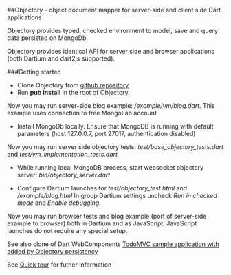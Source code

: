 ##Objectory - object document mapper for server-side and client side Dart applications

Objectory provides typed, checked environment to model, save and query data persisted on MongoDb.

Objectory provides identical API for server side and browser applications (both Dartium and dart2js supported).

###Getting started

- Clone Objectory from [github repository](https://github.com/vadimtsushko/objectory)
- Run **pub install** in the root of Objectory.

Now you may run server-side blog example: */example/vm/blog.dart*. This example uses connection to free MongoLab account 

- Install MongoDb locally. Ensure that MongoDB is running  with default parameters (host 127.0.0.7, port 27017, authentication disabled)

Now you may run server side objectory tests: *test/base_objectory_tests.dart* and *test/vm_implementation_tests.dart*

- While running local MongoDB process, start websocket objectory server: *bin/objectory_server.dart*
 
- Configure Dartium launches for *test/objectory_test.html* and */example/blog.html* In group Dartium settings uncheck *Run in checked mode* and *Enable debugging*.  

Now you may run browser tests and blog example (port of server-side example to browser) both in Dartium and as JavaScript. JavaScript launches do not require any special setup.

See also clone of Dart WebComponents [TodoMVC sample application with added by Objectory persistency](https://github.com/vadimtsushko/todomvc_objectory_indexeddb)  

See [Quick tour](https://github.com/vadimtsushko/objectory/blob/master/doc/quick_tour.md) for futher information